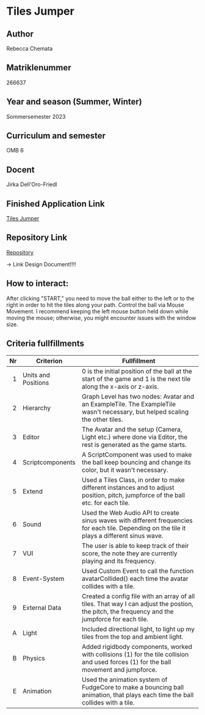 # Tiles Jumper

## Author
Rebecca Chemata

## Matriklenummer
266637

## Year and season (Summer, Winter)
Sommersemester 2023

## Curriculum and semester
OMB 6

## Docent
Jirka Dell'Oro-Friedl

## Finished Application Link
[Tiles Jumper](https://rebeccachemata13.github.io/PRIMA_SoSe_23/Bouncy_Ball_Tile_Jumper/index.html)

## Repository Link
[Repository](https://github.com/rebeccachemata13/PRIMA_SoSe_23/tree/main/Bouncy_Ball_Tile_Jumper)

-> Link Design Document!!!!

## How to interact:
After clicking "START," you need to move the ball either to the left or to the right in order to hit the tiles along your path. 
Control the ball via Mouse Movement. 
I recommend keeping the left mouse button held down while moving the mouse; otherwise, you might encounter issues with the window size.

## Criteria fullfillments

| Nr | Criterion           | Fullfillment                                                                                                                                    |
|---:|---------------------|-------------------------------------------------------------------------------------------------------------------------------------------------|
|  1 | Units and Positions | 0 is the initial position of the ball at the start of the game and 1 is the next tile along the x-axis or z-axis.                               |
|  2 | Hierarchy           | Graph Level has two nodes: Avatar and an ExampleTile. The ExampleTile wasn't necessary, but helped scaling the other tiles.                     |
|  3 | Editor              | The Avatar and the setup (Camera, Light etc.) where done via Editor, the rest is generated as the game starts.                                  |
|  4 | Scriptcomponents    | A ScriptComponent was used to make the ball keep bouncing and change its color, but it wasn't necessary.                                        |
|  5 | Extend              | Used a Tiles Class, in order to make different instances and to adjust position, pitch, jumpforce of the ball etc. for each tile.               |
|  6 | Sound               | Used the Web Audio API to create sinus waves with different frequencies for each tile. Depending on the tile it plays a different sinus wave.   |
|  7 | VUI                 | The user is able to keep track of their score, the note they are currently playing and its frequency.                                           |
|  8 | Event-System        | Used Custom Event to call the function avatarCollided() each time the avatar collides with a tile.                                              |
|  9 | External Data       | Created a config file with an array of all tiles. That way I can adjust the postion, the pitch, the frequency and the jumpforce for each tile.  |
|  A | Light               | Included directional light, to light up my tiles from the top and ambient light.                                                                |
|  B | Physics             | Added rigidbody components, worked with collisions (1) for the tile collision and used forces (1) for the ball movement and jumpforce.          |
|  E | Animation           | Used the animation system of FudgeCore to make a bouncing ball animation, that plays each time the ball collides with a tile.                   |




